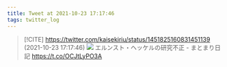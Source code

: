 ```yaml
---
title: Tweet at 2021-10-23 17:17:46
tags: twitter_log
---
```


> [!CITE] https://twitter.com/kaisekiriu/status/1451825160831451139 (2021-10-23 17:17:46)
> ![](https://twitter.com/kaisekiriu/status/1451825160831451139)
> エルンスト・ヘッケルの研究不正 - まとまり日記
> https://t.co/OCJtLyPO3A

